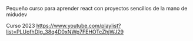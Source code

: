 Pequeño curso para aprender react con proyectos sencillos de la mano de midudev

Curso 2023
https://www.youtube.com/playlist?list=PLUofhDIg_38q4D0xNWp7FEHOTcZhjWJ29
